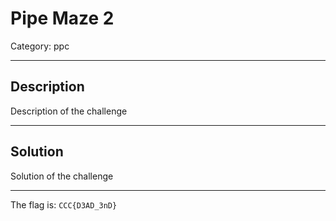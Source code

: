 # Pipe Maze 2
Category: ppc

---
## Description
Description of the challenge

---
## Solution
Solution of the challenge

---
The flag is: `CCC{D3AD_3nD}`